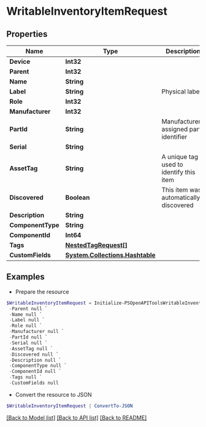 # WritableInventoryItemRequest
## Properties

Name | Type | Description | Notes
------------ | ------------- | ------------- | -------------
**Device** | **Int32** |  | 
**Parent** | **Int32** |  | [optional] 
**Name** | **String** |  | 
**Label** | **String** | Physical label | [optional] 
**Role** | **Int32** |  | [optional] 
**Manufacturer** | **Int32** |  | [optional] 
**PartId** | **String** | Manufacturer-assigned part identifier | [optional] 
**Serial** | **String** |  | [optional] 
**AssetTag** | **String** | A unique tag used to identify this item | [optional] 
**Discovered** | **Boolean** | This item was automatically discovered | [optional] 
**Description** | **String** |  | [optional] 
**ComponentType** | **String** |  | [optional] 
**ComponentId** | **Int64** |  | [optional] 
**Tags** | [**NestedTagRequest[]**](NestedTagRequest.md) |  | [optional] 
**CustomFields** | [**System.Collections.Hashtable**](AnyType.md) |  | [optional] 

## Examples

- Prepare the resource
```powershell
$WritableInventoryItemRequest = Initialize-PSOpenAPIToolsWritableInventoryItemRequest  -Device null `
 -Parent null `
 -Name null `
 -Label null `
 -Role null `
 -Manufacturer null `
 -PartId null `
 -Serial null `
 -AssetTag null `
 -Discovered null `
 -Description null `
 -ComponentType null `
 -ComponentId null `
 -Tags null `
 -CustomFields null
```

- Convert the resource to JSON
```powershell
$WritableInventoryItemRequest | ConvertTo-JSON
```

[[Back to Model list]](../README.md#documentation-for-models) [[Back to API list]](../README.md#documentation-for-api-endpoints) [[Back to README]](../README.md)

